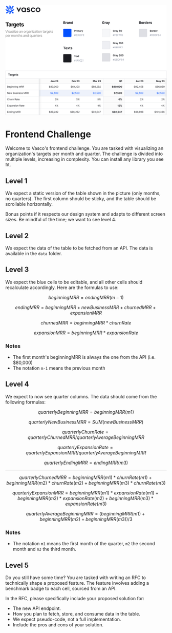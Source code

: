 <img src="README.jpg" alt="README" />

# Frontend Challenge

Welcome to Vasco's frontend challenge. You are tasked with visualizing an organization's targets per month and quarter. The challenge is divided into multiple levels, increasing in complexity. You can install any library you see fit.

## Level 1

We expect a static version of the table shown in the picture (only months, no quarters). The first column should be sticky, and the table should be scrollable horizontally.

Bonus points if it respects our design system and adapts to different screen sizes. Be mindful of the time; we want to see level 4.

## Level 2

We expect the data of the table to be fetched from an API. The data is available in the `data` folder.

## Level 3

We expect the blue cells to be editable, and all other cells should recalculate accordingly. Here are the formulas to use:

```math
beginningMRR = endingMRR(m-1)
```

```math
endingMRR = beginningMRR + newBusinessMRR + churnedMRR + expansionMRR
```

```math
churnedMRR = beginningMRR * churnRate
```

```math
expansionMRR = beginningMRR * expansionRate
```

### Notes

- The first month's beginningMRR is always the one from the API (i.e. $80,000)
- The notation `m-1` means the previous month

## Level 4

We expect to now see quarter columns. The data should come from the following formulas:

```math
quarterlyBeginningMRR = beginningMRR(m1)
```

```math
quarterlyNewBusinessMRR = SUM(newBusinessMRR)
```

```math
quarterlyChurnRate = quarterlyChurnedMRR / quarterlyAverageBeginningMRR
```

```math
quarterlyExpansionRate = quarterlyExpansionMRR / quarterlyAverageBeginningMRR
```

```math
quarterlyEndingMRR = endingMRR(m3)
```

---

```math
quarterlyChurnedMRR = beginningMRR(m1) * churnRate(m1) + beginningMRR(m2) * churnRate(m2) + beginningMRR(m3) * churnRate(m3)
```

```math
quarterlyExpansionMRR = beginningMRR(m1) * expansionRate(m1) + beginningMRR(m2) * expansionRate(m2) + beginningMRR(m3) * expansionRate(m3)
```

```math
quarterlyAverageBeginningMRR = (beginningMRR(m1) + beginningMRR(m2) + beginningMRR(m3)) / 3
```

### Notes

- The notation `m1` means the first month of the quarter, `m2` the second month and `m3` the third month.

## Level 5

Do you still have some time? You are tasked with writing an RFC to technically shape a proposed feature. The feature involves adding a benchmark badge to each cell, sourced from an API.

In the RFC, please specifically include your proposed solution for:

- The new API endpoint.
- How you plan to fetch, store, and consume data in the table.
- We expect pseudo-code, not a full implementation.
- Include the pros and cons of your solution.

